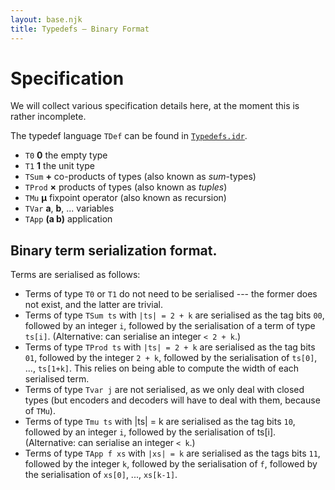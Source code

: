 ```yaml
---
layout: base.njk
title: Typedefs — Binary Format
---
```


# Specification

We will collect various specification details here, at the moment this is rather incomplete.

The typedef language `TDef` can be found in [`Typedefs.idr`](https://github.com/typedefs/typedefs/blob/master/src/Typedefs.idr#L14).

- `T0` **0** the empty type
- `T1` **1** the unit type
- `TSum` **+** co-products of types (also known as *sum*-types)
- `TProd` **×** products of types (also known as *tuples*)
- `TMu` **µ** fixpoint operator (also known as recursion)
- `TVar` **a**, **b**, ... variables
- `TApp` **(a b)** application

## Binary term serialization format.

Terms are serialised as follows:

- Terms of type `T0` or `T1` do not need to be serialised --- the former does not exist, and the latter are trivial.
- Terms of type `TSum ts` with `|ts| = 2 + k` are serialised as the tag bits `00`, followed by an integer `i`, followed by the serialisation of a term of type `ts[i]`. (Alternative: can serialise an integer `< 2 + k`.)
- Terms of type `TProd ts` with `|ts| = 2 + k` are serialised as the tag bits `01`, followed by the integer `2 + k`, followed by the serialisation of `ts[0]`, ..., `ts[1+k]`. This relies on being able to compute the width of each serialised term.
- Terms of type `Tvar j` are not serialised, as we only deal with closed types (but encoders and decoders will have to deal with them, because of `TMu`).
- Terms of type `Tmu ts` with |ts| = k are serialised as the tag bits `10`, followed by an integer `i`, followed by the serialisation of ts[i]. (Alternative: can serialise an integer `< k`.)
- Terms of type `TApp f xs` with `|xs| = k` are serialised as the tags bits `11`, followed by the integer `k`, followed by the serialisation of `f`, followed by the serialisation of `xs[0]`, ..., `xs[k-1]`.
